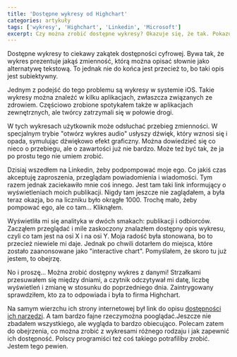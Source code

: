 ```yaml
---
title: 'Dostępne wykresy od Highchart'
categories: artykuły
tags: ['wykresy', 'Highchart', 'Linkedin', 'Microsoft']
excerpt: Czy można zrobić dostępne wykresy? Okazuje się, że tak. Pokazuje to chociażby firma Highchart.
---
```


Dostępne wykresy to ciekawy zakątek dostępności cyfrowej. Bywa tak, że wykres prezentuje jakąś zmienność, którą można opisać słownie jako alternatywę tekstową. To jednak nie do końca jest przecież to, bo taki opis jest subiektywny.

Jednym z podejść do tego problemu są wykresy w systemie iOS. Takie wykresy można znaleźć w kilku aplikacjach, zwłaszcza związanych ze zdrowiem. Częściowo zrobione spotykałem także w aplikacjach zewnętrznych, ale twórcy zatrzymali się w połowie drogi.

W tych wykresach użytkownik może odsłuchać przebieg zmienności. W specjalnym trybie "otwórz wykres audio" usłyszy dźwięk, który wznosi się i opada, symulując dźwiękowo efekt graficzny. Można dowiedzieć się co nieco o przebiegu, ale o zawartości już nie bardzo. Może też być tak, że ja po prostu tego nie umiem zrobić.

Dzisiaj wszedłem na Linkedin, żeby podpompować moje ego. Co jakiś czas akceptuję zaproszenia, przeglądam powiadomienia i wiadomości. Tym razem jednak zaciekawiło mnie coś innego. Jest tam taki link informujący o wyświetleniach moich publikacji. Nigdy tam jeszcze nie zaglądałem, a była teraz okazja, bo na liczniku było okrągłe 1000. Trochę mało, żeby pompować ego, ale co tam... Kliknąłem.

Wyświetliła mi się analityka w dwóch smakach: publikacji i odbiorców. Zacząłem przeglądać i mile zaskoczony znalazłem dostępny opis wykresu, czyli co tam jest na osi X i na osi Y. Moja radość była stonowana, bo to przecież niewiele mi daje. Jednak po chwili dotarłem do miejsca, które zostało zaanonsowane jako "interactive chart". Pomyślałem, że skoro tu już jestem, to obejrzę.

No i proszę... Można zrobić dostępny wykres z danymi! Strzałkami przesuwałem się między dniami, a czytnik odczytywał mi datę, liczbę wyświetleń i zmianę w stosunku do poprzedniego dnia. Zaintrygowany sprawdziłem, kto za to odpowiada i była to firma Highchart.

Na samym wierzchu ich strony internetowej był link do opisu [dostępności ich narzędzi](https://www.highcharts.com/accessibility/). A tam bardzo fajne rzeczymożna pooglądać.Jeszcze nie zbadałem wszystkiego, ale wygląda to bardzo obiecująco. Polecam zatem do obejrzenia, co można zrobić z wykresami różnego rodzaju i jak zapewnić ich dostępność. Polscy programiści też coś takiego potrafiliby zrobić. Jestem tego pewien.
